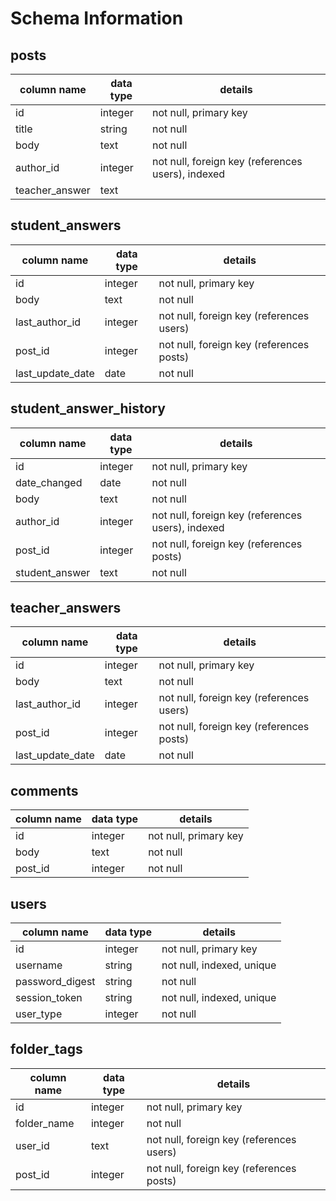 # Schema Information

## posts
column name       | data type | details
------------------|-----------|-----------------------
id                | integer   | not null, primary key
title             | string    | not null
body              | text      | not null
author_id         | integer   | not null, foreign key (references users), indexed
teacher_answer    | text      |

## student_answers
column name       | data type | details
------------------|-----------|-----------------------
id                | integer   | not null, primary key
body              | text      | not null
last_author_id    | integer   | not null, foreign key (references users)
post_id           | integer   | not null, foreign key (references posts)
last_update_date  | date      | not null

## student_answer_history
column name       | data type | details
------------------|-----------|-----------------------
id                | integer   | not null, primary key
date_changed      | date      | not null
body              | text      | not null
author_id         | integer   | not null, foreign key (references users), indexed
post_id           | integer   | not null, foreign key (references posts)
student_answer    | text      | not null

## teacher_answers
column name       | data type | details
------------------|-----------|-----------------------
id                | integer   | not null, primary key
body              | text      | not null
last_author_id    | integer   | not null, foreign key (references users)
post_id           | integer   | not null, foreign key (references posts)
last_update_date  | date      | not null

## comments
column name     | data type | details
----------------|-----------|-----------------------
id              | integer   | not null, primary key
body            | text      | not null
post_id         | integer   | not null

## users
column name     | data type | details
----------------|-----------|-----------------------
id              | integer   | not null, primary key
username        | string    | not null, indexed, unique
password_digest | string    | not null
session_token   | string    | not null, indexed, unique
user_type       | integer   | not null

## folder_tags
column name     | data type | details
----------------|-----------|-----------------------
id              | integer   | not null, primary key
folder_name     | integer   | not null
user_id         | text      | not null, foreign key (references users)
post_id         | integer   | not null, foreign key (references posts)

